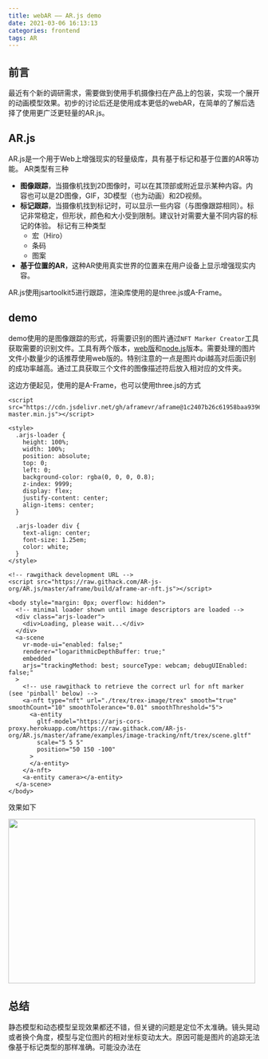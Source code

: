 ```yaml
---
title: webAR —— AR.js demo
date: 2021-03-06 16:13:13
categories: frontend
tags: AR
---
```


## 前言

最近有个新的调研需求，需要做到使用手机摄像扫在产品上的包装，实现一个展开的动画模型效果。初步的讨论后还是使用成本更低的webAR，在简单的了解后选择了使用更广泛更轻量的AR.js。

## AR.js

AR.js是一个用于Web上增强现实的轻量级库，具有基于标记和基于位置的AR等功能。
AR类型有三种

- **图像跟踪**，当摄像机找到2D图像时，可以在其顶部或附近显示某种内容。内容也可以是2D图像，GIF，3D模型（也为动画）和2D视频。
- **标记跟踪**，当摄像机找到标记时，可以显示一些内容（与图像跟踪相同）。标记非常稳定，但形状，颜色和大小受到限制。建议针对需要大量不同内容的标记的体验。
    标记有三种类型 
    - 宏（Hiro）
    - 条码
    - 图案
- **基于位置的AR**，这种AR使用真实世界的位置来在用户设备上显示增强现实内容。
  
AR.js使用jsartoolkit5进行跟踪，渲染库使用的是three.js或A-Frame。

## demo

demo使用的是图像跟踪的形式，将需要识别的图片通过`NFT Marker Creator`工具获取需要的识别文件。工具有两个版本，[web版](https://carnaux.github.io/NFT-Marker-Creator/#/)和[node.js](https://github.com/Carnaux/NFT-Marker-Creator)版本。需要处理的图片文件小数量少的话推荐使用web版的。特别注意的一点是图片dpi越高对后面识别的成功率越高。通过工具获取三个文件的图像描述符后放入相对应的文件夹。

这边方便起见，使用的是A-Frame，也可以使用three.js的方式

```
<script src="https://cdn.jsdelivr.net/gh/aframevr/aframe@1c2407b26c61958baa93967b5412487cd94b290b/dist/aframe-master.min.js"></script>

<style>
  .arjs-loader {
    height: 100%;
    width: 100%;
    position: absolute;
    top: 0;
    left: 0;
    background-color: rgba(0, 0, 0, 0.8);
    z-index: 9999;
    display: flex;
    justify-content: center;
    align-items: center;
  }

  .arjs-loader div {
    text-align: center;
    font-size: 1.25em;
    color: white;
  }
</style>

<!-- rawgithack development URL -->
<script src="https://raw.githack.com/AR-js-org/AR.js/master/aframe/build/aframe-ar-nft.js"></script>

<body style="margin: 0px; overflow: hidden">
  <!-- minimal loader shown until image descriptors are loaded -->
  <div class="arjs-loader">
    <div>Loading, please wait...</div>
  </div>
  <a-scene
    vr-mode-ui="enabled: false;"
    renderer="logarithmicDepthBuffer: true;"
    embedded
    arjs="trackingMethod: best; sourceType: webcam; debugUIEnabled: false;"
  >
    <!-- use rawgithack to retrieve the correct url for nft marker (see 'pinball' below) -->
    <a-nft type="nft" url="./trex/trex-image/trex" smooth="true" smoothCount="10" smoothTolerance="0.01" smoothThreshold="5">
      <a-entity
        gltf-model="https://arjs-cors-proxy.herokuapp.com/https://raw.githack.com/AR-js-org/AR.js/master/aframe/examples/image-tracking/nft/trex/scene.gltf"
        scale="5 5 5"
        position="50 150 -100"
      >
      </a-entity>
    </a-nft>
    <a-entity camera></a-entity>
  </a-scene>
</body>
```

效果如下
<!-- ![js引入效果](/images/202202/1.gif) -->
<img src="/images/202202/1.gif"  height="330" width="495">

## 总结

静态模型和动态模型呈现效果都还不错，但关键的问题是定位不太准确。镜头晃动或者换个角度，模型与定位图片的相对坐标变动太大。原因可能是图片的追踪无法像基于标记类型的那样准确。可能没办法在
